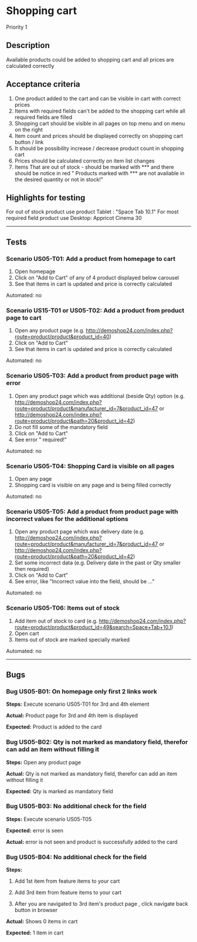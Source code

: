 # Shopping cart
Priority 1
## Description
Available products could be added to shopping cart and all prices are calculated correctly
## Acceptance criteria
1)	One product added to the cart and can be visible in cart with correct prices
2)  Items with required fields can't be added to the shopping cart while all required fields are filled
2)	Shopping cart should be visible in all pages on top menu and on menu on the right
3)	Item count and prices should be displayed correctly on shopping cart button / link
4)	It should be possibility increase / decrease product count in shopping cart
5)	Prices should be calculated correctly on item list changes
6)  Items That are out of stock - should be marked with *** and there should be notice in red " Products marked with *** are not available in the desired quantity or not in stock!"


## Highlights for testing
For out of stock product use product Tablet : "Space Tab 10.1"
For most required field product use Desktop: Appricot Cinema 30


 ____________________
## Tests
### Scenario US05-T01: Add a product from homepage to cart
1. Open homepage
2. Click on "Add to Cart" of any of 4 product displayed below carousel
3. See that items in cart is updated and price is correctly calculated

Automated: no

### Scenario US15-T01 or US05-T02: Add a product from product page to cart
1. Open any product page (e.g. http://demoshop24.com/index.php?route=product/product&product_id=40)
2. Click on "Add to Cart" 
3. See that items in cart is updated and price is correctly calculated

Automated: no

### Scenario US05-T03: Add a product from product page with error
1. Open any product page which was additional (beside Qty) option (e.g. http://demoshop24.com/index.php?route=product/product&manufacturer_id=7&product_id=47 or http://demoshop24.com/index.php?route=product/product&path=20&product_id=42)
2. Do not fill some of the mandatory field
3. Click on "Add to Cart" 
4. See error "<Field> required!"

Automated: no

### Scenario US05-T04: Shopping Card is visible on all pages
1. Open any page
2. Shopping card is visible on any page and is being filled correctly

Automated: no

### Scenario US05-T05: Add a product from product page with incorrect values for the additional options
1. Open any product page which was delivery date (e.g. http://demoshop24.com/index.php?route=product/product&manufacturer_id=7&product_id=47 or http://demoshop24.com/index.php?route=product/product&path=20&product_id=42)
2. Set some incorrect data (e.g. Delivery date in the past or Qty smaller then required)
3. Click on "Add to Cart" 
4. See error, like "Incorrect value into the field, should be ..."

Automated: no

### Scenario US05-T06: Items out of stock
1. Add item out of stock to card (e.g. http://demoshop24.com/index.php?route=product/product&product_id=49&search=Space+Tab+10.1)
2. Open cart
3. Items out of stock are marked specially marked

Automated: no
 
 ____________________
## Bugs
### Bug US05-B01: On homepage only first 2 links work
**Steps:** Execute scenario US05-T01 for 3rd and 4th element

**Actual:** Product page for 3rd and 4th item is displayed

**Expected:** Product is added to the card

### Bug US05-B02: Qty is not marked as mandatory field, therefor can add an item without filling it
**Steps:** Open any product page

**Actual:** Qty is not marked as mandatory field, therefor can add an item without filling it

**Expected:** Qty is marked as mandatory field

### Bug US05-B03: No additional check for the field
**Steps:** Execute scenario US05-T05

**Expected:** error is seen

**Actual:** error is not seen and product is successfully added to the card


### Bug US05-B04: No additional check for the field
**Steps:** 
1) Add 1st item from feature items to your cart

2) Add 3rd item from feature items to your cart

3) After you are navigated to 3rd item's product page , click navigate back button in browser
           

**Actual:** Shows 0 items in cart

**Expected:** 1 item in cart
